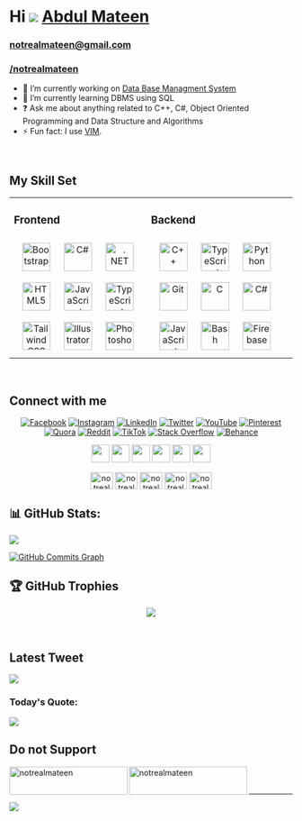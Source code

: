 # Hi ![](https://user-images.githubusercontent.com/18350557/176309783-0785949b-9127-417c-8b55-ab5a4333674e.gif) [Abdul Mateen](https://www.instagram.com/notrealmateen/)
### notrealmateen@gmail.com 
### [/notrealmateen](https://www.google.com/search?q=notrealmateen&rlz=1C1CHBF_enPK1018PK1018&oq=notrealmateen&aqs=chrome.0.69i59l3j69i57j69i59j69i65l2j69i61.2912j0j7&sourceid=chrome&ie=UTF-8)

* 🔭 I’m currently working on [Data Base Managment System](https://github.com/notrealmateen)  
* 🌱 I’m currently learning DBMS using SQL
* ❓ Ask me about anything related to C++, C#, Object Oriented Programming and Data Structure and Algorithms
* ⚡ Fun fact: I use [VIM](https://instagram.com/notrealmateen).
<br/>  

## My Skill Set  

<table><tr><td valign="top" width="50%">

### Frontend  

<div align="center">  
<a href="https://getbootstrap.com/docs/3.4/javascript/" target="_blank"><img style="margin: 10px" src="https://profilinator.rishav.dev/skills-assets/bootstrap-plain.svg" alt="Bootstrap" height="50" /></a>  
<a href="https://docs.microsoft.com/en-us/dotnet/csharp/" target="_blank"><img style="margin: 10px" src="https://profilinator.rishav.dev/skills-assets/csharp-original.svg" alt="C#" height="50" /></a>  
<a href="https://dotnet.microsoft.com/download/dotnet-framework" target="_blank"><img style="margin: 10px" src="https://profilinator.rishav.dev/skills-assets/dot-net-original-wordmark.svg" alt=". NET" height="50" /></a>  
<a href="https://en.wikipedia.org/wiki/HTML5" target="_blank"><img style="margin: 10px" src="https://profilinator.rishav.dev/skills-assets/html5-original-wordmark.svg" alt="HTML5" height="50" /></a>  
<a href="https://www.javascript.com/" target="_blank"><img style="margin: 10px" src="https://profilinator.rishav.dev/skills-assets/javascript-original.svg" alt="JavaScript" height="50" /></a>  
<a href="https://www.typescriptlang.org/" target="_blank"><img style="margin: 10px" src="https://profilinator.rishav.dev/skills-assets/typescript-original.svg" alt="TypeScript" height="50" /></a>  
<a href="https://www.tailwindcss.com/" target="_blank"><img style="margin: 10px" src="https://profilinator.rishav.dev/skills-assets/tailwindcss.svg" alt="Tailwind CSS" height="50" /></a>  
<a href="https://www.adobe.com/in/products/illustrator.html" target="_blank"><img style="margin: 10px" src="https://profilinator.rishav.dev/skills-assets/adobe_illustrator-icon.svg" alt="Illustrator" height="50" /></a>  
<a href="https://www.adobe.com/in/products/photoshop.html" target="_blank"><img style="margin: 10px" src="https://profilinator.rishav.dev/skills-assets/photoshop-plain.svg" alt="Photoshop" height="50" /></a>  
</div>

</td><td valign="top" width="50%">

### Backend  

<div align="center">  
<a href="https://www.cplusplus.com/" target="_blank"><img style="margin: 10px" src="https://profilinator.rishav.dev/skills-assets/cplusplus-original.svg" alt="C++" height="50" /></a>  
<a href="https://www.typescriptlang.org/" target="_blank"><img style="margin: 10px" src="https://profilinator.rishav.dev/skills-assets/typescript-original.svg" alt="TypeScript" height="50" /></a>  
<a href="https://www.python.org/" target="_blank"><img style="margin: 10px" src="https://profilinator.rishav.dev/skills-assets/python-original.svg" alt="Python" height="50" /></a>  
<a href="https://github.com/" target="_blank"><img style="margin: 10px" src="https://profilinator.rishav.dev/skills-assets/git-scm-icon.svg" alt="Git" height="50" /></a>  
<a href="https://www.cprogramming.com/" target="_blank"><img style="margin: 10px" src="https://profilinator.rishav.dev/skills-assets/c-original.svg" alt="C" height="50" /></a>  
<a href="https://docs.microsoft.com/en-us/dotnet/csharp/" target="_blank"><img style="margin: 10px" src="https://profilinator.rishav.dev/skills-assets/csharp-original.svg" alt="C#" height="50" /></a>  
<a href="https://www.javascript.com/" target="_blank"><img style="margin: 10px" src="https://profilinator.rishav.dev/skills-assets/javascript-original.svg" alt="JavaScript" height="50" /></a>  
<a href="https://www.gnu.org/software/bash/" target="_blank"><img style="margin: 10px" src="https://profilinator.rishav.dev/skills-assets/gnu_bash-icon.svg" alt="Bash" height="50" /></a>  
<a href="https://firebase.google.com/" target="_blank"><img style="margin: 10px" src="https://profilinator.rishav.dev/skills-assets/firebase.png" alt="Firebase" height="50" /></a>  
</div>
</td><td valign="top" width="33%">

</td></tr></table>  

<br/>  

  

## Connect with me  

<div align="center">

 [![Facebook](https://img.shields.io/badge/Facebook-%231877F2.svg?logo=Facebook&logoColor=white)](https://facebook.com/notrealmateen) [![Instagram](https://img.shields.io/badge/Instagram-%23E4405F.svg?logo=Instagram&logoColor=white)](https://instagram.com/notrealmateen) [![LinkedIn](https://img.shields.io/badge/LinkedIn-%230077B5.svg?logo=linkedin&logoColor=white)](https://linkedin.com/in/notrealmateen) [![Twitter](https://img.shields.io/badge/Twitter-%231DA1F2.svg?logo=Twitter&logoColor=white)](https://twitter.com/notrealmateen) [![YouTube](https://img.shields.io/badge/YouTube-%23FF0000.svg?logo=YouTube&logoColor=white)](https://youtube.com/@notrealmateen) [![Pinterest](https://img.shields.io/badge/Pinterest-%23E60023.svg?logo=Pinterest&logoColor=white)](https://pinterest.com/notrealmateen) [![Quora](https://img.shields.io/badge/Quora-%23B92B27.svg?logo=Quora&logoColor=white)](https://quora.com/profile/Abdul-Mateen-1199) [![Reddit](https://img.shields.io/badge/Reddit-%23FF4500.svg?logo=Reddit&logoColor=white)](https://reddit.com/user/notrealmateen) [![TikTok](https://img.shields.io/badge/TikTok-%23000000.svg?logo=TikTok&logoColor=white)](https://tiktok.com/@notrealmateen) [![Stack Overflow](https://img.shields.io/badge/-Stackoverflow-FE7A16?logo=stack-overflow&logoColor=white)](https://stackoverflow.com/users/19561209/notrealmateen) [![Behance](https://img.shields.io/badge/Behance-1769ff?logo=behance&logoColor=white)](https://behance.net/notrealmateen)


</div>  


<p align="center">
<a href="https://www.github.com/notrealmateen" target="_blank" rel="noreferrer"><img src="https://raw.githubusercontent.com/danielcranney/readme-generator/main/public/icons/socials/github.svg" width="32" height="32" /></a>
<a href="https://codesandbox.io/u/notrealmateen" target="_blank" rel="noreferrer"><img src="https://raw.githubusercontent.com/danielcranney/readme-generator/main/public/icons/socials/codesandbox.svg" width="32" height="32" /></a> 
<a href="https://www.codepen.io/notrealmateen" target="_blank" rel="noreferrer"><img src="https://raw.githubusercontent.com/danielcranney/readme-generator/main/public/icons/socials/codepen.svg" width="32" height="32" /></a> 
 <a href="https://www.dev.to/notrealmateen" target="_blank" rel="noreferrer"><img src="https://raw.githubusercontent.com/danielcranney/readme-generator/main/public/icons/socials/devdotto.svg" width="32" height="32" /></a> 
  <a href="https://notrealmateen.hashnode.dev" target="_blank" rel="noreferrer"><img src="https://raw.githubusercontent.com/danielcranney/readme-generator/main/public/icons/socials/hashnode.svg" width="32" height="32" /></a> 
   <a href="http://www.medium.com/@notrealmateen" target="_blank" rel="noreferrer"><img src="https://raw.githubusercontent.com/danielcranney/readme-generator/main/public/icons/socials/medium.svg" width="32" height="32" /></a> 

</p>

<p align="center">
<a href="https://www.codechef.com/users/notrealmateen" target="blank"><img align="center" src="https://cdn.jsdelivr.net/npm/simple-icons@3.1.0/icons/codechef.svg" alt="notrealmateen" height="30" width="40" /></a>
<a href="https://www.hackerrank.com/notrealmateen" target="blank"><img align="center" src="https://raw.githubusercontent.com/rahuldkjain/github-profile-readme-generator/master/src/images/icons/Social/hackerrank.svg" alt="notrealmateen" height="30" width="40" /></a>
<a href="https://www.leetcode.com/notrealmateen" target="blank"><img align="center" src="https://raw.githubusercontent.com/rahuldkjain/github-profile-readme-generator/master/src/images/icons/Social/leet-code.svg" alt="notrealmateen" height="30" width="40" /></a>
<a href="https://www.hackerearth.com/@notrealmateen" target="blank"><img align="center" src="https://raw.githubusercontent.com/rahuldkjain/github-profile-readme-generator/master/src/images/icons/Social/hackerearth.svg" alt="notrealmateen" height="30" width="40" /></a>
<a href="https://auth.geeksforgeeks.org/user/notrealmateen/profile" target="blank"><img align="center" src="https://raw.githubusercontent.com/rahuldkjain/github-profile-readme-generator/master/src/images/icons/Social/geeks-for-geeks.svg" alt="notrealmateen/profile" height="30" width="40" /></a>

</p>

## 📊 GitHub Stats:

<!-- ![](https://github-readme-stats.vercel.app/api?username=notrealmateen&theme=dark&hide_border=false&include_all_commits=true&count_private=true) -->
![](https://github-readme-streak-stats.herokuapp.com/?user=notrealmateen&theme=dark&hide_border=false)

<!-- <a href="https://github.com/notrealmateen" align="left"><img src="https://github-readme-stats.vercel.app/api/top-langs/?username=notrealmateen&langs_count=10&title_color=0891b2&text_color=ffffff&icon_color=0891b2&bg_color=1c1917&hide_border=true&locale=en&custom_title=Top%20%Languages" alt="Top Languages" /></a> -->

<a href="http://www.github.com/notrealmateen"><img src="https://github-readme-activity-graph.cyclic.app/graph?username=notrealmateen&bg_color=1c1917&color=ffffff&line=0891b2&point=ffffff&area_color=1c1917&area=true&hide_border=true&custom_title=GitHub%20Commits%20Graph" alt="GitHub Commits Graph" /></a><br/>

## 🏆 GitHub Trophies

<div align="center">

![](https://github-profile-trophy.vercel.app/?username=notrealmateen&theme=radical&no-frame=false&no-bg=true&margin-w=2)

</div>
<br/>  

## Latest Tweet 

![](https://gtce.itsvg.in/api?username=notrealmateen)

### Today's Quote:

![](https://quotes-github-readme.vercel.app/api?type=horizontal&theme=radical)

## Do not Support

<p><a href="https://www.buymeacoffee.com/notrealmateen"> <img align="left" src="https://cdn.buymeacoffee.com/buttons/v2/default-yellow.png" height="50" width="210" alt="notrealmateen" /></a><a href="https://ko-fi.com/notrealmateen"> <img align="left" src="https://cdn.ko-fi.com/cdn/kofi3.png?v=3" height="50" width="210" alt="notrealmateen" /></a></p><br><br>

---
[![](https://visitcount.itsvg.in/api?id=notrealmateen&icon=7&color=1)](https://visitcount.itsvg.in)
